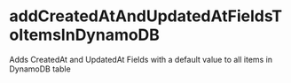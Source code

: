 # addCreatedAtAndUpdatedAtFieldsToItemsInDynamoDB
Adds CreatedAt and UpdatedAt Fields with a default value to all items in DynamoDB table
